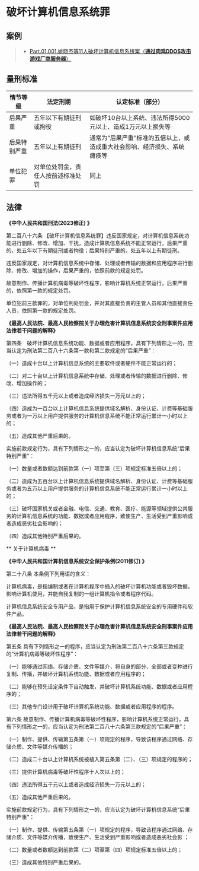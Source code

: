 # 破坏计算机信息系统罪
## 案例
> - [Part.01.001.姚晓杰等11人破坏计算机信息系统案（**通过肉鸡DDOS攻击游戏厂商服务器**）](./Part.01.001.姚晓杰等11人破坏计算机信息系统案.md)
## 量刑标准
| 情节等级   | 法定刑期              | 认定标准（部分）                              |
| ------ | ----------------- | ------------------------------------- |
| 后果严重   | 五年以下有期徒刑或拘役       | 如破坏10台以上系统、违法所得5000元以上、造成1万元以上损失等     |
| 后果特别严重 | 五年以上有期徒刑          | 通常为“后果严重”标准的五倍以上，或造成重大社会影响、经济损失、系统瘫痪等 |
| 单位犯罪   | 对单位处罚金，责任人按前述标准处罚 | 同上                                    |
## 法律
**《中华人民共和国刑法(2023修正) 》**

第二百八十六条 【破坏计算机信息系统罪】违反国家规定，对计算机信息系统功能进行删除、修改、增加、干扰，造成计算机信息系统不能正常运行，后果严重的，处五年以下有期徒刑或者拘役；后果特别严重的，处五年以上有期徒刑。

  违反国家规定，对计算机信息系统中存储、处理或者传输的数据和应用程序进行删除、修改、增加的操作，后果严重的，依照前款的规定处罚。

  故意制作、传播计算机病毒等破坏性程序，影响计算机系统正常运行，后果严重的，依照第一款的规定处罚。

  单位犯前三款罪的，对单位判处罚金，并对其直接负责的主管人员和其他直接责任人员，依照第一款的规定处罚。

**《最高人民法院、最高人民检察院关于办理危害计算机信息系统安全刑事案件应用法律若干问题的解释》**

第四条　破坏计算机信息系统功能、数据或者应用程序，具有下列情形之一的，应当认定为刑法第二百八十六条第一款和第二款规定的“后果严重”：

  （一）造成十台以上计算机信息系统的主要软件或者硬件不能正常运行的；

  （二）对二十台以上计算机信息系统中存储、处理或者传输的数据进行删除、修改、增加操作的；

  （三）违法所得五千元以上或者造成经济损失一万元以上的；

  （四）造成为一百台以上计算机信息系统提供域名解析、身份认证、计费等基础服务或者为一万以上用户提供服务的计算机信息系统不能正常运行累计一小时以上的；

  （五）造成其他严重后果的。

  实施前款规定行为，具有下列情形之一的，应当认定为破坏计算机信息系统“后果特别严重”：

  （一）数量或者数额达到前款第（一）项至第（三）项规定标准五倍以上的；

  （二）造成为五百台以上计算机信息系统提供域名解析、身份认证、计费等基础服务或者为五万以上用户提供服务的计算机信息系统不能正常运行累计一小时以上的；

  （三）破坏国家机关或者金融、电信、交通、教育、医疗、能源等领域提供公共服务的计算机信息系统的功能、数据或者应用程序，致使生产、生活受到严重影响或者造成恶劣社会影响的；

  （四）造成其他特别严重后果的。

** 关于计算机病毒 **

**《中华人民共和国计算机信息系统安全保护条例(2011修订) 》**

第二十八条 本条例下列用语的含义：

  计算机病毒，是指编制或者在计算机程序中插入的破坏计算机功能或者毁坏数据，影响计算机使用，并能自我复制的一组计算机指令或者程序代码。

  计算机信息系统安全专用产品，是指用于保护计算机信息系统安全的专用硬件和软件产品。

**《最高人民法院、最高人民检察院关于办理危害计算机信息系统安全刑事案件应用法律若干问题的解释》**

第五条 具有下列情形之一的程序，应当认定为刑法第二百八十六条第三款规定的“计算机病毒等破坏性程序”：

  （一）能够通过网络、存储介质、文件等媒介，将自身的部分、全部或者变种进行复制、传播，并破坏计算机系统功能、数据或者应用程序的；

  （二）能够在预先设定条件下自动触发，并破坏计算机系统功能、数据或者应用程序的；

  （三）其他专门设计用于破坏计算机系统功能、数据或者应用程序的程序。

第六条 故意制作、传播计算机病毒等破坏性程序，影响计算机系统正常运行，具有下列情形之一的，应当认定为刑法第二百八十六条第三款规定的“后果严重”：

  （一）制作、提供、传输第五条第（一）项规定的程序，导致该程序通过网络、存储介质、文件等媒介传播的；

  （二）造成二十台以上计算机系统被植入第五条第（二）、（三）项规定的程序的；

  （三）提供计算机病毒等破坏性程序十人次以上的；

  （四）违法所得五千元以上或者造成经济损失一万元以上的；

  （五）造成其他严重后果的。

  实施前款规定行为，具有下列情形之一的，应当认定为破坏计算机信息系统“后果特别严重”：

  （一）制作、提供、传输第五条第（一）项规定的程序，导致该程序通过网络、存储介质、文件等媒介传播，致使生产、生活受到严重影响或者造成恶劣社会影  ；

  （二）数量或者数额达到前款第（二）项至第（四）项规定标准五倍以上的；

  （三）造成其他特别严重后果的。

